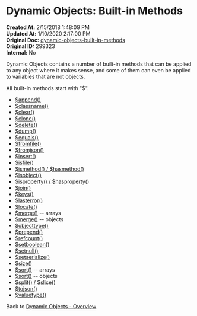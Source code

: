 # Dynamic Objects: Built-in Methods

**Created At:** 2/15/2018 1:48:09 PM  
**Updated At:** 1/10/2020 2:17:00 PM  
**Original Doc:** [dynamic-objects-built-in-methods](https://docs.jbase.com/42948-dynamic-objects/dynamic-objects-built-in-methods)  
**Original ID:** 299323  
**Internal:** No  

Dynamic Objects contains a number of built-in methods that can be applied to any object where it makes sense, and some of them can even be applied to variables that are not objects.

All built-in methods start with "$".

- [\$append()](./../method-$append%28%29)
- [\$classname()](./../method-$classname%28%29)
- [\$clear()](./../method-$clear%28%29)
- [\$clone()](./../method-$clone%28%29)
- [\$delete()](./../method-$delete%28%29)
- [\$dump()](./../method-$dump%28%29)
- [\$equals()](./../method-$equals%28%29)
- [\$fromfile()](./../method-$fromfile%28%29)
- [\$fromjson()](./../method-$fromjson%28%29)
- [\$insert()](./../method-$insert%28%29)
- [\$isfile()](./../method-$isfile%28%29)
- [\$ismethod() / \$hasmethod()](./../method-$ismethod%28%29-&-$hasmethod%28%29)
- [\$isobject()](./../method-$isobject%28%29)
- [\$isproperty() / \$hasproperty()](./../method-$isproperty%28%29-&-$hasproperty%28%29)
- [\$join()](./../method-$join%28%29)
- [\$keys()](./../method-$keys%28%29)
- [\$lasterror()](./../method-$lasterror%28%29)
- [\$locate()](./../method-$locate%28%29)
- [\$merge()](./../method-$merge%28%29-arrays) -- arrays
- [\$merge()](./../method-$merge%28%29-objects) -- objects
- [\$objecttype()](./../method-$objecttype%28%29)
- [\$prepend()](./../method-$prepend%28%29)
- [\$refcount()](./../method-$refcount%28%29)
- [\$setboolean()](./../method-$setboolean%28%29)
- [\$setnull()](./../method-$setnull%28%29)
- [\$setserialize()](./../method-$setserialize%28%29)
- [\$size()](./../method-$size%28%29)
- [\$sort()](./../method-$sort%28%29-arrays) -- arrays
- [\$sort()](./../method-$sort%28%29-objects) -- objects
- [\$split() / \$slice()](./../method-$split%28%29-&-$slice%28%29)
- [\$tojson()](./../method-$tojson%28%29)
- [\$valuetype()](./../method-$valuetype%28%29)

Back to [Dynamic Objects - Overview](./../dynamic-objects/README.md)

